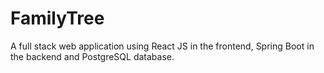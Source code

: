 # FamilyTree
A full stack web application using React JS in the frontend, Spring Boot in the backend and PostgreSQL database.
